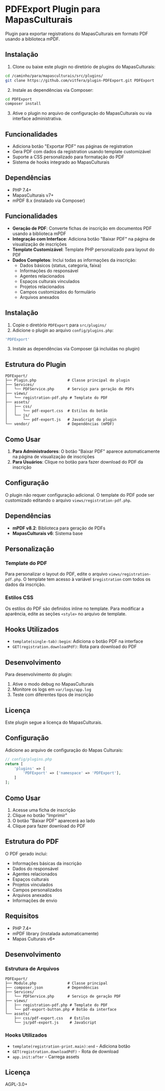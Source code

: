 # PDFExport Plugin para MapasCulturais

Plugin para exportar registrations do MapasCulturais em formato PDF usando a biblioteca mPDF.

## Instalação

1. Clone ou baixe este plugin no diretório de plugins do MapasCulturais:
```bash
cd /caminho/para/mapasculturais/src/plugins/
git clone https://github.com/vitfera/plugin-PDFExport.git PDFExport
```

2. Instale as dependências via Composer:
```bash
cd PDFExport
composer install
```

3. Ative o plugin no arquivo de configuração do MapasCulturais ou via interface administrativa.

## Funcionalidades

- Adiciona botão "Exportar PDF" nas páginas de registration
- Gera PDF com dados da registration usando template customizável
- Suporte a CSS personalizado para formatação do PDF
- Sistema de hooks integrado ao MapasCulturais

## Dependências

- PHP 7.4+
- MapasCulturais v7+
- mPDF 8.x (instalado via Composer)

## Funcionalidades

- **Geração de PDF**: Converte fichas de inscrição em documentos PDF usando a biblioteca mPDF
- **Integração com Interface**: Adiciona botão "Baixar PDF" na página de visualização de inscrições
- **Template Customizável**: Template PHP personalizado para layout do PDF
- **Dados Completos**: Inclui todas as informações da inscrição:
  - Dados básicos (status, categoria, faixa)
  - Informações do responsável
  - Agentes relacionados
  - Espaços culturais vinculados
  - Projetos relacionados
  - Campos customizados do formulário
  - Arquivos anexados

## Instalação

1. Copie o diretório `PDFExport` para `src/plugins/`
2. Adicione o plugin ao arquivo `config/plugins.php`:
```php
'PDFExport'
```
3. Instale as dependências via Composer (já incluídas no plugin)

## Estrutura do Plugin

```
PDFExport/
├── Plugin.php              # Classe principal do plugin
├── Services/
│   └── PDFService.php      # Serviço para geração de PDFs
├── views/
│   └── registration-pdf.php # Template do PDF
├── assets/
│   ├── css/
│   │   └── pdf-export.css  # Estilos do botão
│   └── js/
│       └── pdf-export.js   # JavaScript do plugin
└── vendor/                 # Dependências (mPDF)
```

## Como Usar

1. **Para Administradores**: O botão "Baixar PDF" aparece automaticamente na página de visualização de inscrições
2. **Para Usuários**: Clique no botão para fazer download do PDF da inscrição

## Configuração

O plugin não requer configuração adicional. O template do PDF pode ser customizado editando o arquivo `views/registration-pdf.php`.

## Dependências

- **mPDF v8.2**: Biblioteca para geração de PDFs
- **MapasCulturais v6**: Sistema base

## Personalização

### Template do PDF

Para personalizar o layout do PDF, edite o arquivo `views/registration-pdf.php`. O template tem acesso à variável `$registration` com todos os dados da inscrição.

### Estilos CSS

Os estilos do PDF são definidos inline no template. Para modificar a aparência, edite as seções `<style>` no arquivo de template.

## Hooks Utilizados

- `template(single-tab):begin`: Adiciona o botão PDF na interface
- `GET(registration.downloadPdf)`: Rota para download do PDF

## Desenvolvimento

Para desenvolvimento do plugin:

1. Ative o modo debug no MapasCulturais
2. Monitore os logs em `var/logs/app.log`
3. Teste com diferentes tipos de inscrição

## Licença

Este plugin segue a licença do MapasCulturais.

## Configuração

Adicione ao arquivo de configuração do Mapas Culturais:

```php
// config/plugins.php
return [
    'plugins' => [
        'PDFExport' => ['namespace' => 'PDFExport'],
    ]
];
```

## Como Usar

1. Acesse uma ficha de inscrição
2. Clique no botão "Imprimir" 
3. O botão "Baixar PDF" aparecerá ao lado
4. Clique para fazer download do PDF

## Estrutura do PDF

O PDF gerado inclui:

- Informações básicas da inscrição
- Dados do responsável
- Agentes relacionados
- Espaços culturais
- Projetos vinculados
- Campos personalizados
- Arquivos anexados
- Informações de envio

## Requisitos

- PHP 7.4+
- mPDF library (instalada automaticamente)
- Mapas Culturais v6+

## Desenvolvimento

### Estrutura de Arquivos

```
PDFExport/
├── Module.php              # Classe principal
├── composer.json           # Dependências
├── Services/
│   └── PDFService.php      # Serviço de geração PDF
├── views/
│   ├── registration-pdf.php # Template do PDF
│   └── pdf-export-button.php # Botão da interface
└── assets/
    ├── css/pdf-export.css   # Estilos
    └── js/pdf-export.js     # JavaScript
```

### Hooks Utilizados

- `template(registration-print.main):end` - Adiciona botão
- `GET(registration.downloadPdf)` - Rota de download
- `app.init:after` - Carrega assets

## Licença

AGPL-3.0+